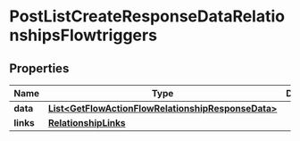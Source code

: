 # PostListCreateResponseDataRelationshipsFlowtriggers

## Properties
Name | Type | Description | Notes
------------ | ------------- | ------------- | -------------
**data** | [**List&lt;GetFlowActionFlowRelationshipResponseData&gt;**](GetFlowActionFlowRelationshipResponseData.md) |  |  [optional]
**links** | [**RelationshipLinks**](RelationshipLinks.md) |  |  [optional]
